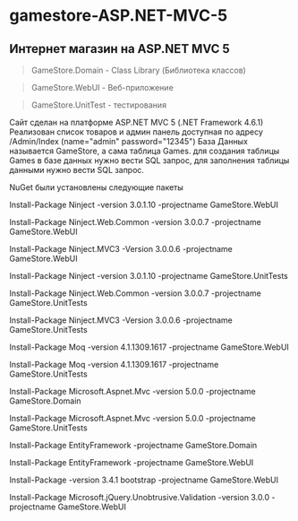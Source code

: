# gamestore-ASP.NET-MVC-5

## Интернет магазин на ASP.NET MVC 5

> GameStore.Domain - Class Library (Библиотека классов)

> GameStore.WebUI - Веб-приложение

> GameStore.UnitTest - тестирования

Сайт сделан на платформе ASP.NET MVC 5 (.NET Framework 4.6.1) Реализован список товаров и админ панель доступная по адресу /Admin/Index (name="admin" password="12345") База Данных называется GameStore, а сама таблица Games. для создания таблицы Games в базе данных нужно вести SQL запрос, для заполнения таблицы данными нужно вести SQL запрос.

NuGet были установлены следующие пакеты

Install-Package Ninject -version 3.0.1.10 -projectname GameStore.WebUI

Install-Package Ninject.Web.Common -version 3.0.0.7 -projectname GameStore.WebUI

Install-Package Ninject.MVC3 -Version 3.0.0.6 -projectname GameStore.WebUI

Install-Package Ninject -version 3.0.1.10 -projectname GameStore.UnitTests

Install-Package Ninject.Web.Common -version 3.0.0.7 -projectname GameStore.UnitTests

Install-Package Ninject.MVC3 -Version 3.0.0.6 -projectname GameStore.UnitTests

Install-Package Moq -version 4.1.1309.1617 -projectname GameStore.WebUI

Install-Package Moq -version 4.1.1309.1617 -projectname GameStore.UnitTests

Install-Package Microsoft.Aspnet.Mvc -version 5.0.0 -projectname GameStore.Domain

Install-Package Microsoft.Aspnet.Mvc -version 5.0.0 -projectname GameStore.UnitTests

Install-Package EntityFramework -projectname GameStore.Domain

Install-Package EntityFramework -projectname GameStore.WebUI

Install-Package -version 3.4.1 bootstrap -projectname GameStore.WebUI

Install-Package Microsoft.jQuery.Unobtrusive.Validation -version 3.0.0 -projectname GameStore.WebUI
